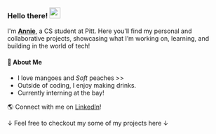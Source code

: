 ### Hello there! <img src="https://emojis.slackmojis.com/emojis/images/1643514596/5999/meow_party.gif?1643514596" width="25"/>

I'm [**Annie**](https://annied11.github.io/Website-Portforlio/), a CS student at Pitt. Here you'll find my personal and collaborative projects, showcasing what I’m working on, learning, and building in the world of tech!

#### 🌱 About Me
- I love mangoes and _Soft_ peaches >>
- Outside of coding, I enjoy making drinks.
- Currently interning at the bay!

🌎 Connect with me on [LinkedIn](https://www.linkedin.com/in/wanyidai/)!

↓ Feel free to checkout my some of my projects here ↓

<!--
**annied11/annied11** is a ✨ _special_ ✨ repository because its `README.md` (this file) appears on your GitHub profile.

Here are some ideas to get you started:

- 🔭 I’m currently working on ...
- 🌱 I’m currently learning ...
- 👯 I’m looking to collaborate on ...
- 🤔 I’m looking for help with ...
- 💬 Ask me about ...
- 📫 How to reach me: ...
- 😄 Pronouns: ...
- ⚡ Fun fact: ...
-->
